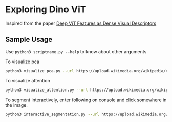 # Exploring Dino ViT

Inspired from the paper [Deep ViT Features as Dense Visual Descriptors](https://arxiv.org/abs/2112.05814)

## Sample Usage

Use `python3 scriptname.py --help` to know about other arguments

To visualize pca

```bash
python3 visualize_pca.py --url https://upload.wikimedia.org/wikipedia/en/7/7d/Lenna_%28test_image%29.png
```

To visualize attention

```bash
python3 visualize_attention.py --url https://upload.wikimedia.org/wikipedia/en/7/7d/Lenna_%28test_image%29.png
```

To segment interactively, enter following on console and click somewhere in the image.

```bash
python3 interactive_segmentation.py --url https://upload.wikimedia.org/wikipedia/en/7/7d/Lenna_%28test_image%29.png
```
